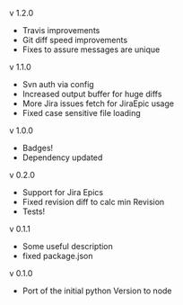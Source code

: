 v 1.2.0
- Travis improvements
- Git diff speed improvements
- Fixes to assure messages are unique

v 1.1.0
- Svn auth via config
- Increased output buffer for huge diffs
- More Jira issues fetch for JiraEpic usage
- Fixed case sensitive file loading

v 1.0.0
- Badges!
- Dependency updated

v 0.2.0
- Support for Jira Epics
- Fixed revision diff to calc min Revision
- Tests!

v 0.1.1
- Some useful description
- fixed package.json

v 0.1.0
- Port of the initial python Version to node
